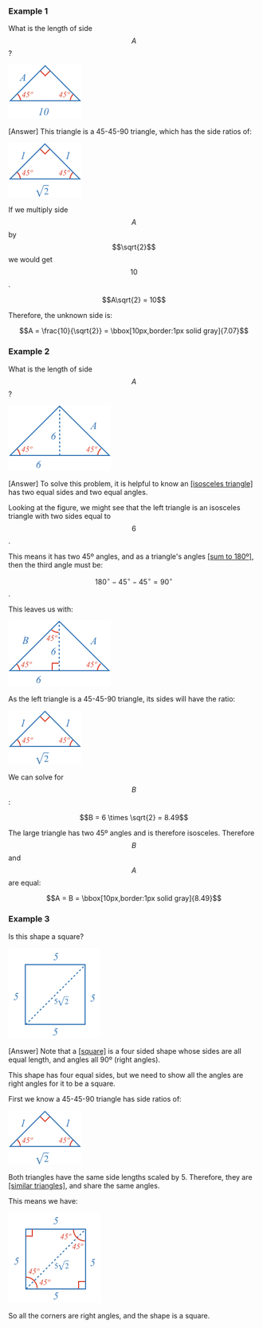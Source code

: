 
### Example 1

What is the length of side $$A$$?

![](ex1.png)

<hintLow>[Answer]
This triangle is a 45-45-90 triangle, which has the side ratios of:

![](base.png)

If we multiply side $$A$$ by $$\sqrt{2}$$ we would get $$10$$.

$$A\sqrt{2} = 10$$

Therefore, the unknown side is:

$$A = \frac{10}{\sqrt{2}} = \bbox[10px,border:1px solid gray]{7.07}$$
</hintLow>


### Example 2

What is the length of side $$A$$?

![](ex2.png)

<hintLow>[Answer]
To solve this problem, it is helpful to know an [[isosceles triangle]]((qr,'Math/Geometry_1/Isosceles/base/Main',#00756F)) has two equal sides and two equal angles.

Looking at the figure, we might see that the left triangle is an isosceles triangle with two sides equal to $$6$$.

This means it has two 45º angles, and as a triangle's angles [[sum to 180º]]((qr,'Math/Geometry_1/Triangles/base/AngleSum',#00756F)), then the third angle must be:

$$180^\circ - 45^\circ - 45^\circ = 90^\circ$$.

This leaves us with:

![](ex2a.png)

As the left triangle is a 45-45-90 triangle, its sides will have the ratio:

![](base.png)

We can solve for $$B$$:

$$B = 6 \times \sqrt{2} = 8.49$$

The large triangle has two 45º angles and is therefore isosceles. Therefore $$B$$ and $$A$$ are equal:

$$A = B = \bbox[10px,border:1px solid gray]{8.49}$$
</hintLow>


### Example 3

Is this shape a square?

![](ex3.png)

<hintLow>[Answer]
Note that a [[square]]((qr,'Math/Geometry_1/RectanglesAndSquares/base/Square',#00756F)) is a four sided shape whose sides are all equal length, and angles all 90º (right angles).

This shape has four equal sides, but we need to show all the angles are right angles for it to be a square.

First we know a 45-45-90 triangle has side ratios of:

![](base.png)

Both triangles have the same side lengths scaled by 5. Therefore, they are [[similar triangles]]((qr,'Math/Geometry_1/SimilarTriangles/base/Main',#00756F)), and share the same angles.

This means we have:

![](ex3a.png)

So all the corners are right angles, and the shape is a square.
</hintLow>
